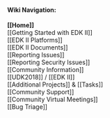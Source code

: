 #### Wiki Navigation:

**[[Home]]**<br/>
[[Getting Started with EDK II]]<br/>
[[EDK II Platforms]]<br/>
[[EDK II Documents]]<br/>
[[Reporting Issues]]<br />
[[Reporting Security Issues]]<br />
[[Community Information]]<br/>
[[UDK2018]] / [[EDK II]]<br/>
[[Additional Projects]] & [[Tasks]]<br/>
[[Community Support]]<br/>
[[Community Virtual Meetings]]<br/>
[[Bug Triage]]<br/>
